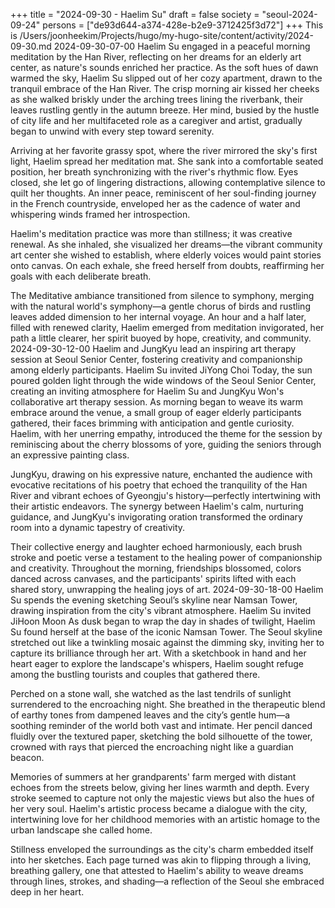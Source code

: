 +++
title = "2024-09-30 - Haelim Su"
draft = false
society = "seoul-2024-09-24"
persons = ["de93d644-a374-428e-b2e9-3712425f3d72"]
+++
This is /Users/joonheekim/Projects/hugo/my-hugo-site/content/activity/2024-09-30.md
2024-09-30-07-00
Haelim Su engaged in a peaceful morning meditation by the Han River, reflecting on her dreams for an elderly art center, as nature's sounds enriched her practice.
As the soft hues of dawn warmed the sky, Haelim Su slipped out of her cozy apartment, drawn to the tranquil embrace of the Han River. The crisp morning air kissed her cheeks as she walked briskly under the arching trees lining the riverbank, their leaves rustling gently in the autumn breeze. Her mind, busied by the hustle of city life and her multifaceted role as a caregiver and artist, gradually began to unwind with every step toward serenity.

Arriving at her favorite grassy spot, where the river mirrored the sky's first light, Haelim spread her meditation mat. She sank into a comfortable seated position, her breath synchronizing with the river's rhythmic flow. Eyes closed, she let go of lingering distractions, allowing contemplative silence to quilt her thoughts. An inner peace, reminiscent of her soul-finding journey in the French countryside, enveloped her as the cadence of water and whispering winds framed her introspection.

Haelim's meditation practice was more than stillness; it was creative renewal. As she inhaled, she visualized her dreams—the vibrant community art center she wished to establish, where elderly voices would paint stories onto canvas. On each exhale, she freed herself from doubts, reaffirming her goals with each deliberate breath.

The Meditative ambiance transitioned from silence to symphony, merging with the natural world's symphony—a gentle chorus of birds and rustling leaves added dimension to her internal voyage. An hour and a half later, filled with renewed clarity, Haelim emerged from meditation invigorated, her path a little clearer, her spirit buoyed by hope, creativity, and community.
2024-09-30-12-00
Haelim and JungKyu lead an inspiring art therapy session at Seoul Senior Center, fostering creativity and companionship among elderly participants.
Haelim Su invited JiYong Choi
Today, the sun poured golden light through the wide windows of the Seoul Senior Center, creating an inviting atmosphere for Haelim Su and JungKyu Won's collaborative art therapy session. As morning began to weave its warm embrace around the venue, a small group of eager elderly participants gathered, their faces brimming with anticipation and gentle curiosity. Haelim, with her unerring empathy, introduced the theme for the session by reminiscing about the cherry blossoms of yore, guiding the seniors through an expressive painting class.

JungKyu, drawing on his expressive nature, enchanted the audience with evocative recitations of his poetry that echoed the tranquility of the Han River and vibrant echoes of Gyeongju's history—perfectly intertwining with their artistic endeavors. The synergy between Haelim's calm, nurturing guidance, and JungKyu's invigorating oration transformed the ordinary room into a dynamic tapestry of creativity.

Their collective energy and laughter echoed harmoniously, each brush stroke and poetic verse a testament to the healing power of companionship and creativity. Throughout the morning, friendships blossomed, colors danced across canvases, and the participants' spirits lifted with each shared story, unwrapping the healing joys of art.
2024-09-30-18-00
Haelim Su spends the evening sketching Seoul’s skyline near Namsan Tower, drawing inspiration from the city's vibrant atmosphere.
Haelim Su invited JiHoon Moon
As dusk began to wrap the day in shades of twilight, Haelim Su found herself at the base of the iconic Namsan Tower. The Seoul skyline stretched out like a twinkling mosaic against the dimming sky, inviting her to capture its brilliance through her art. With a sketchbook in hand and her heart eager to explore the landscape's whispers, Haelim sought refuge among the bustling tourists and couples that gathered there.

Perched on a stone wall, she watched as the last tendrils of sunlight surrendered to the encroaching night. She breathed in the therapeutic blend of earthy tones from dampened leaves and the city’s gentle hum—a soothing reminder of the world both vast and intimate. Her pencil danced fluidly over the textured paper, sketching the bold silhouette of the tower, crowned with rays that pierced the encroaching night like a guardian beacon.

Memories of summers at her grandparents' farm merged with distant echoes from the streets below, giving her lines warmth and depth. Every stroke seemed to capture not only the majestic views but also the hues of her very soul. Haelim's artistic process became a dialogue with the city, intertwining love for her childhood memories with an artistic homage to the urban landscape she called home.

Stillness enveloped the surroundings as the city's charm embedded itself into her sketches. Each page turned was akin to flipping through a living, breathing gallery, one that attested to Haelim's ability to weave dreams through lines, strokes, and shading—a reflection of the Seoul she embraced deep in her heart.
